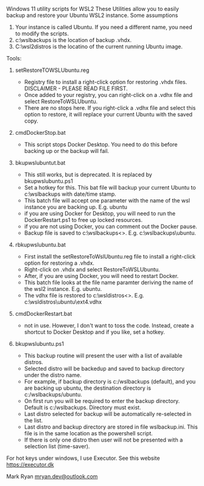 Windows 11 utility scripts for WSL2
These Utilities allow you to easily backup and restore your Ubuntu WSL2 instance. Some assumptions
1. Your instance is called Ubuntu. If you need a different name, you need to modify the scripts.
2. c:\wslbackups is the location of backup .vhdx.
3. C:\wsl2distros is the locatino of the current running Ubuntu image.

Tools:
1. setRestoreTOWSLUbuntu.reg
   -  Registry file to install a right-click option for restoring .vhdx files. DISCLAIMER - PLEASE READ FILE FIRST.
   -  Once added to your registry, you can right-click on a .vdhx file and select RestoreToWSLUbuntu.
   -  There are no stops here. If you right-click a .vdhx file and select this option to restore, it will replace your 
      current Ubuntu with the saved copy. 

2. cmdDockerStop.bat
   - This script stops Docker Desktop. You need to do this before backing up or the backup will fail.

3. bkupwslubuntut.bat
   - This still works, but is deprecated. It is replaced by bkupwslubuntu.ps1
   - Set a hotkey for this. This bat file will backup your current Ubuntu to c:\wslbackups with date/time stamp.
   - This batch file will accept one parameter with the name of the wsl instance you are backing up. E.g. ubuntu
   - if you are using Docker for Desktop, you will need to run the DockerRestart.ps1 to free up locked resources.
   - if you are not using Docker, you can comment out the Docker pause.
   - Backup file is saved to c:\wslbackups\<<name of wsl2 instance>>. E.g. c:\wslbackups\ubuntu.

4. rbkupwslubuntu.bat
   - First install the setRestoreToWslUbuntu.reg file to install a right-click option for restoring a .vhdx.
   - Right-click on .vhdx and select RestoreToWSLUbuntu. 
   - After, if you are using Docker, you will need to restart Docker.
   - This batch file looks at the file name paramter deriving the name of the wsl2 instance. E.g. ubuntu.
   - The vdhx file is restored to c:\wsldistros\<<name of wsl2 instance>>. E.g. c:\wsldistros\ubuntu\ext4.vdhx

5. cmdDockerRestart.bat
   - not in use. However, I don't want to toss the code. Instead, create a shortcut to Docker Desktop and if you like, set a hotkey.

6. bkupwslubuntu.ps1
   - This backup routine will present the user with a list of available distros.
   - Selected distro will be backedup and saved to backup directory under the distro name.
   - For example, if backup directory is c:/wslbackups (default), and you are backing up ubuntu, the destination directory is c:/wslbackups/ubuntu.
   - On first run you will be required to enter the backup directory. Default is c:/wslbackups. Directory must exist.
   - Last distro selected for backup will be automatically re-selected in the list.
   - Last distro and backup directory are stored in file wslbackup.ini. This file is in the same location as the powershell script.
   - If there is only one distro then user will not be presented with a selection list (time-saver).
  
For hot keys under windows, I use Executor. See this website https://executor.dk

Mark Ryan
mryan.dev@outlook.com
